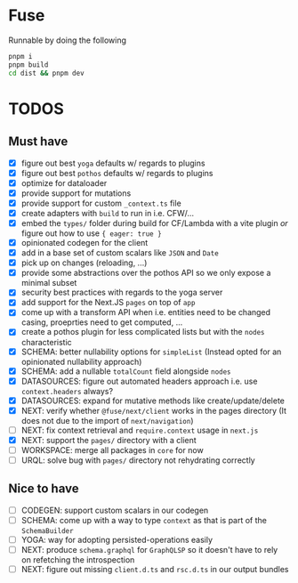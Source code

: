 # Fuse

Runnable by doing the following

```sh
pnpm i
pnpm build
cd dist && pnpm dev
```

# TODOS

## Must have

- [x] figure out best `yoga` defaults w/ regards to plugins
- [x] figure out best `pothos` defaults w/ regards to plugins
- [x] optimize for dataloader
- [x] provide support for mutations
- [x] provide support for custom `_context.ts` file
- [x] create adapters with `build` to run in i.e. CFW/...
- [x] embed the `types/` folder during build for CF/Lambda with a vite plugin _or_ figure out how to use `{ eager: true }`
- [x] opinionated codegen for the client
- [x] add in a base set of custom scalars like `JSON` and `Date`
- [x] pick up on changes (reloading, ...)
- [x] provide some abstractions over the pothos API so we only expose a minimal subset
- [x] security best practices with regards to the yoga server
- [x] add support for the Next.JS `pages` on top of `app`
- [x] come up with a transform API when i.e. entities need to be changed casing, proeprties need to get computed, ...
- [x] create a pothos plugin for less complicated lists but with the `nodes` characteristic
- [x] SCHEMA: better nullability options for `simpleList` (Instead opted for an opinionated nullability approach)
- [x] SCHEMA: add a nullable `totalCount` field alongside `nodes`
- [x] DATASOURCES: figure out automated headers approach i.e. use `context.headers` always?
- [x] DATASOURCES: expand for mutative methods like create/update/delete
- [x] NEXT: verify whether `@fuse/next/client` works in the pages directory (It does not due to the import of `next/navigation`)
- [ ] NEXT: fix context retrieval and `require.context` usage in `next.js`
- [x] NEXT: support the `pages/` directory with a client
- [ ] WORKSPACE: merge all packages in `core` for now
- [ ] URQL: solve bug with `pages/` directory not rehydrating correctly

## Nice to have

- [ ] CODEGEN: support custom scalars in our codegen
- [ ] SCHEMA: come up with a way to type `context` as that is part of the `SchemaBuilder`
- [ ] YOGA: way for adopting persisted-operations easily
- [ ] NEXT: produce `schema.graphql` for `GraphQLSP` so it doesn't have to rely on refetching the introspection
- [ ] NEXT: figure out missing `client.d.ts` and `rsc.d.ts` in our output bundles
